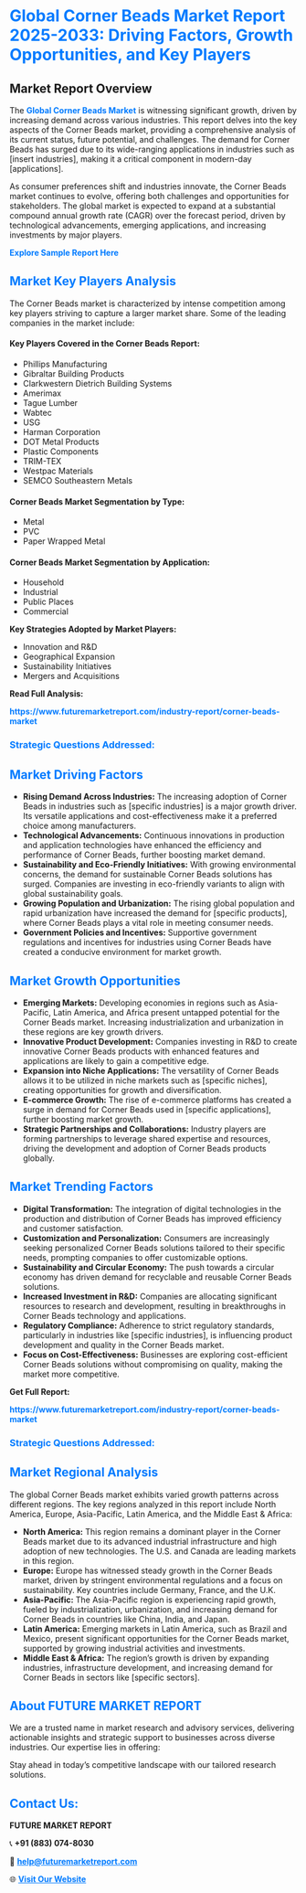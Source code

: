 <h1 style="color: #007BFF;">Global Corner Beads Market Report 2025-2033: Driving Factors, Growth Opportunities, and Key Players</h1>

<section id="overview">
<h2>Market Report Overview</h2>
<p>The <a href="https://www.futuremarketreport.com/industry-report/corner-beads-market" style="color: #007BFF; text-decoration: none;"><strong>Global Corner Beads Market</strong></a> is witnessing significant growth, driven by increasing demand across various industries. This report delves into the key aspects of the Corner Beads market, providing a comprehensive analysis of its current status, future potential, and challenges. The demand for Corner Beads has surged due to its wide-ranging applications in industries such as [insert industries], making it a critical component in modern-day [applications].</p>
<p>As consumer preferences shift and industries innovate, the Corner Beads market continues to evolve, offering both challenges and opportunities for stakeholders. The global market is expected to expand at a substantial compound annual growth rate (CAGR) over the forecast period, driven by technological advancements, emerging applications, and increasing investments by major players.</p>
</section>

<section id="overview">
<p><a href="https://www.futuremarketreport.com/request-sample/reportId=46529" style="color: #007BFF; text-decoration: none;"><strong>Explore Sample Report Here</strong></a></p>
</section>

<section id="key-players">
<h2 style="color: #007BFF;">Market Key Players Analysis</h2>
<p>The Corner Beads market is characterized by intense competition among key players striving to capture a larger market share. Some of the leading companies in the market include:</p>
<h4>Key Players Covered in the Corner Beads Report:</h4>
<ul><li>Phillips Manufacturing</li><li>Gibraltar Building Products</li><li>Clarkwestern Dietrich Building Systems</li><li>Amerimax</li><li>Tague Lumber</li><li>Wabtec</li><li>USG</li><li>Harman Corporation</li><li>DOT Metal Products</li><li>Plastic Components</li><li>TRIM-TEX</li><li>Westpac Materials</li><li>SEMCO Southeastern Metals</li></ul>
<h4>Corner Beads Market Segmentation by Type:</h4>
<ul><li>Metal</li><li>PVC</li><li>Paper Wrapped Metal</li></ul>

<h4>Corner Beads Market Segmentation by Application:</h4>
<ul><li>Household</li><li>Industrial</li><li>Public Places</li><li>Commercial</li></ul>
<p><strong>Key Strategies Adopted by Market Players:</strong></p>
<ul>
<li>Innovation and R&D</li>
<li>Geographical Expansion</li>
<li>Sustainability Initiatives</li>
<li>Mergers and Acquisitions</li>
</ul>
</section>

<section>
<p><strong>Read Full Analysis: </strong></p><a href="https://www.futuremarketreport.com/industry-report/corner-beads-market" style="color: #007BFF; text-decoration: none;"><strong>https://www.futuremarketreport.com/industry-report/corner-beads-market</strong></a>
<h3 style="color: #007BFF;">Strategic Questions Addressed:</h3>
</section>

<section id="driving-factors">
<h2 style="color: #007BFF;">Market Driving Factors</h2>
<ul>
<li><strong>Rising Demand Across Industries:</strong> The increasing adoption of Corner Beads in industries such as [specific industries] is a major growth driver. Its versatile applications and cost-effectiveness make it a preferred choice among manufacturers.</li>
<li><strong>Technological Advancements:</strong> Continuous innovations in production and application technologies have enhanced the efficiency and performance of Corner Beads, further boosting market demand.</li>
<li><strong>Sustainability and Eco-Friendly Initiatives:</strong> With growing environmental concerns, the demand for sustainable Corner Beads solutions has surged. Companies are investing in eco-friendly variants to align with global sustainability goals.</li>
<li><strong>Growing Population and Urbanization:</strong> The rising global population and rapid urbanization have increased the demand for [specific products], where Corner Beads plays a vital role in meeting consumer needs.</li>
<li><strong>Government Policies and Incentives:</strong> Supportive government regulations and incentives for industries using Corner Beads have created a conducive environment for market growth.</li>
</ul>
</section>

<section id="growth-opportunities">
<h2 style="color: #007BFF;">Market Growth Opportunities</h2>
<ul>
<li><strong>Emerging Markets:</strong> Developing economies in regions such as Asia-Pacific, Latin America, and Africa present untapped potential for the Corner Beads market. Increasing industrialization and urbanization in these regions are key growth drivers.</li>
<li><strong>Innovative Product Development:</strong> Companies investing in R&D to create innovative Corner Beads products with enhanced features and applications are likely to gain a competitive edge.</li>
<li><strong>Expansion into Niche Applications:</strong> The versatility of Corner Beads allows it to be utilized in niche markets such as [specific niches], creating opportunities for growth and diversification.</li>
<li><strong>E-commerce Growth:</strong> The rise of e-commerce platforms has created a surge in demand for Corner Beads used in [specific applications], further boosting market growth.</li>
<li><strong>Strategic Partnerships and Collaborations:</strong> Industry players are forming partnerships to leverage shared expertise and resources, driving the development and adoption of Corner Beads products globally.</li>
</ul>
</section>

<section id="trending-factors">
<h2 style="color: #007BFF;">Market Trending Factors</h2>
<ul>
<li><strong>Digital Transformation:</strong> The integration of digital technologies in the production and distribution of Corner Beads has improved efficiency and customer satisfaction.</li>
<li><strong>Customization and Personalization:</strong> Consumers are increasingly seeking personalized Corner Beads solutions tailored to their specific needs, prompting companies to offer customizable options.</li>
<li><strong>Sustainability and Circular Economy:</strong> The push towards a circular economy has driven demand for recyclable and reusable Corner Beads solutions.</li>
<li><strong>Increased Investment in R&D:</strong> Companies are allocating significant resources to research and development, resulting in breakthroughs in Corner Beads technology and applications.</li>
<li><strong>Regulatory Compliance:</strong> Adherence to strict regulatory standards, particularly in industries like [specific industries], is influencing product development and quality in the Corner Beads market.</li>
<li><strong>Focus on Cost-Effectiveness:</strong> Businesses are exploring cost-efficient Corner Beads solutions without compromising on quality, making the market more competitive.</li>
</ul>
</section>

<section>
<p><strong>Get Full Report: </strong></p><a href="https://www.futuremarketreport.com/industry-report/corner-beads-market" style="color: #007BFF; text-decoration: none;"><strong>https://www.futuremarketreport.com/industry-report/corner-beads-market</strong></a>
<h3 style="color: #007BFF;">Strategic Questions Addressed:</h3>
</section>


<section id="regional-analysis">
<h2 style="color: #007BFF;">Market Regional Analysis</h2>
<p>The global Corner Beads market exhibits varied growth patterns across different regions. The key regions analyzed in this report include North America, Europe, Asia-Pacific, Latin America, and the Middle East & Africa:</p>
<ul>
<li><strong>North America:</strong> This region remains a dominant player in the Corner Beads market due to its advanced industrial infrastructure and high adoption of new technologies. The U.S. and Canada are leading markets in this region.</li>
<li><strong>Europe:</strong> Europe has witnessed steady growth in the Corner Beads market, driven by stringent environmental regulations and a focus on sustainability. Key countries include Germany, France, and the U.K.</li>
<li><strong>Asia-Pacific:</strong> The Asia-Pacific region is experiencing rapid growth, fueled by industrialization, urbanization, and increasing demand for Corner Beads in countries like China, India, and Japan.</li>
<li><strong>Latin America:</strong> Emerging markets in Latin America, such as Brazil and Mexico, present significant opportunities for the Corner Beads market, supported by growing industrial activities and investments.</li>
<li><strong>Middle East & Africa:</strong> The region’s growth is driven by expanding industries, infrastructure development, and increasing demand for Corner Beads in sectors like [specific sectors].</li>
</ul>
</section>

<footer>
<h2 style="color: #007BFF;">About FUTURE MARKET REPORT</h2>
<p>We are a trusted name in market research and advisory services, delivering actionable insights and strategic support to businesses across diverse industries. Our expertise lies in offering:</p>

<p>Stay ahead in today’s competitive landscape with our tailored research solutions.</p>

<h2 style="color: #007BFF;">Contact Us:</h2>
<p><strong>FUTURE MARKET REPORT</strong></p>
<p>📞 <strong>+91 (883) 074-8030</strong></p>
<p>📧 <strong><a href="mailto:help@futuremarketreport.com" style="color: #007BFF;">help@futuremarketreport.com</a></strong></p>
<p>🌐 <strong><a href="https://www.futuremarketreport.com/" style="color: #007BFF;">Visit Our Website</a></strong></p>
</footer>